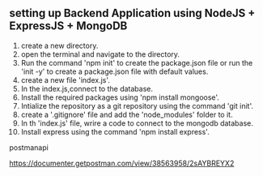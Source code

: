 ## setting up  Backend Application using NodeJS + ExpressJS + MongoDB

1. create a new directory.
2. open the terminal and navigate to the directory.
3. Run the command 'npm init' to create the package.json file or run the 'init -y' to create a package.json file with  default values.
4. create a new file 'index.js'.
5. In the index.js,connect to the database.
6. Install the required packages using 'npm install mongoose'. 
7. Intialize the repository as a git repository using the command 'git init'.
8. create a '.gitignore' file and add the 'node_modules' folder to it.
9. In th 'index.js' file, wrire a code to connect to the mongodb database.
10. Install express using the command 'npm install express'.

postmanapi

https://documenter.getpostman.com/view/38563958/2sAYBREYX2